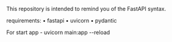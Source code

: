This repository is intended to remind you of the FastAPI syntax.

requirements:
  • fastapi
  • uvicorn
  • pydantic

For start app - uvicorn main:app --reload   
